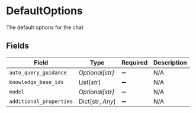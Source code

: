 # DefaultOptions

The default options for the chat


## Fields

| Field                   | Type                    | Required                | Description             |
| ----------------------- | ----------------------- | ----------------------- | ----------------------- |
| `auto_query_guidance`   | *Optional[str]*         | :heavy_minus_sign:      | N/A                     |
| `knowledge_base_ids`    | List[*str*]             | :heavy_minus_sign:      | N/A                     |
| `model`                 | *Optional[str]*         | :heavy_minus_sign:      | N/A                     |
| `additional_properties` | Dict[str, *Any*]        | :heavy_minus_sign:      | N/A                     |